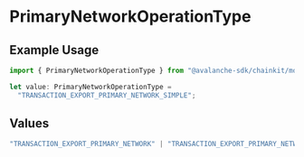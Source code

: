 # PrimaryNetworkOperationType

## Example Usage

```typescript
import { PrimaryNetworkOperationType } from "@avalanche-sdk/chainkit/models/components";

let value: PrimaryNetworkOperationType =
  "TRANSACTION_EXPORT_PRIMARY_NETWORK_SIMPLE";
```

## Values

```typescript
"TRANSACTION_EXPORT_PRIMARY_NETWORK" | "TRANSACTION_EXPORT_PRIMARY_NETWORK_STAKING" | "TRANSACTION_EXPORT_PRIMARY_NETWORK_SIMPLE"
```